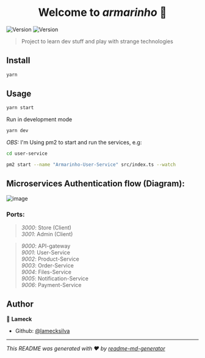 <h1 align="center">Welcome to <i>armarinho</i> 👋</h1>
<p>
  <img alt="Version" src="https://img.shields.io/badge/version-0.1.0-blue.svg?cacheSeconds=2592000" />
  <img alt="Version" src="https://img.shields.io/badge/Micro Services-10-yellow.svg?cacheSeconds=2592000" />
  
</p>

> Project to learn dev stuff and play with strange technologies

## Install

```sh
yarn
```

## Usage

```sh
yarn start
```

Run in development mode

```sh
yarn dev
```

_OBS:_ I'm Using pm2 to start and run the services, e.g:

```sh
cd user-service

pm2 start --name "Armarinho-User-Service" src/index.ts --watch
```

## Microservices Authentication flow (Diagram):

![image](https://user-images.githubusercontent.com/31391753/62387716-c7b40700-b531-11e9-8984-ef26583eadb7.png)

### Ports:

> _3000_: Store (Client)  
> _3001_: Admin (Client)

> _9000_: API-gateway  
> _9001_: User-Service  
> _9002_: Product-Service  
> _9003_: Order-Service  
> _9004_: Files-Service  
> _9005_: Notification-Service  
> _9006_: Payment-Service

## Author

👤 **Lameck**

- Github: [@lamecksilva](https://github.com/lamecksilva)

---

_This README was generated with ❤️ by [readme-md-generator](https://github.com/kefranabg/readme-md-generator)_
